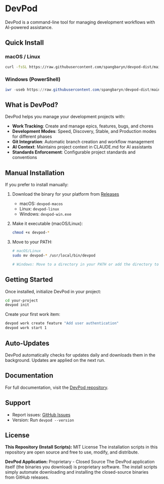 # DevPod

DevPod is a command-line tool for managing development workflows with AI-powered assistance.

## Quick Install

### macOS / Linux

```bash
curl -fsSL https://raw.githubusercontent.com/spangbaryn/devpod-dist/main/install.sh | bash
```

### Windows (PowerShell)

```powershell
iwr -useb https://raw.githubusercontent.com/spangbaryn/devpod-dist/main/install.ps1 | iex
```

## What is DevPod?

DevPod helps you manage your development projects with:

- **Work Tracking**: Create and manage epics, features, bugs, and chores
- **Development Modes**: Speed, Discovery, Stable, and Production modes for different phases
- **Git Integration**: Automatic branch creation and workflow management
- **AI Context**: Maintains project context in CLAUDE.md for AI assistants
- **Standards Enforcement**: Configurable project standards and conventions

## Manual Installation

If you prefer to install manually:

1. Download the binary for your platform from [Releases](https://github.com/spangbaryn/devpod/releases/latest)
   - macOS: `devpod-macos`
   - Linux: `devpod-linux`
   - Windows: `devpod-win.exe`

2. Make it executable (macOS/Linux):
   ```bash
   chmod +x devpod-*
   ```

3. Move to your PATH:
   ```bash
   # macOS/Linux
   sudo mv devpod-* /usr/local/bin/devpod

   # Windows: Move to a directory in your PATH or add the directory to PATH
   ```

## Getting Started

Once installed, initialize DevPod in your project:

```bash
cd your-project
devpod init
```

Create your first work item:

```bash
devpod work create feature "Add user authentication"
devpod work start 1
```

## Auto-Updates

DevPod automatically checks for updates daily and downloads them in the background. Updates are applied on the next run.

## Documentation

For full documentation, visit the [DevPod repository](https://github.com/spangbaryn/devpod).

## Support

- Report issues: [GitHub Issues](https://github.com/spangbaryn/devpod/issues)
- Version: Run `devpod --version`

## License

**This Repository (Install Scripts):** MIT License
The installation scripts in this repository are open source and free to use, modify, and distribute.

**DevPod Application:** Proprietary - Closed Source
The DevPod application itself (the binaries you download) is proprietary software. The install scripts simply automate downloading and installing the closed-source binaries from GitHub releases.
